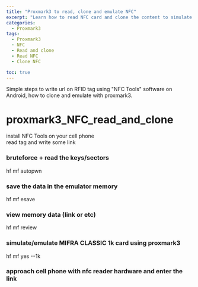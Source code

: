 ```yaml
---
title: "Proxmark3 to read, clone and emulate NFC"
excerpt: "Learn how to read NFC card and clone the content to simulate using Proxmark3."
categories:
  - Proxmark3
tags:
  - Proxmark3
  - NFC
  - Read and clone
  - Read NFC
  - Clone NFC

toc: true
---
```


Simple steps to write url on RFID tag using "NFC Tools" software on Android, how to clone and emulate with proxmark3.

# proxmark3_NFC_read_and_clone

install NFC Tools on your cell phone  
read tag and write some link

### bruteforce + read the keys/sectors
hf mf autopwn

### save the data in the emulator memory
hf mf esave

### view memory data (link or etc)
hf mf review

### simulate/emulate MIFRA CLASSIC 1k card using proxmark3
hf mf yes --1k

### approach cell phone with nfc reader hardware and enter the link